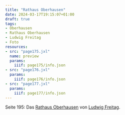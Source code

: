 ```yaml
---
title: "Rathaus Oberhausen"
date: 2024-03-17T19:15:07+01:00
draft: true
tags:
- Oberhausen
- Rathaus Oberhausen
- Ludwig Freitag
- Foto
resources:
- src: "page175.jxl"
  name: preview
  params:
    iiif: page175/info.json
- src: "page176.jxl"
  params:
    iiif: page176/info.json
- src: "page177.jxl"
  params:
    iiif: page177/info.json
---
```


Seite 195: Das [Rathaus Oberhausen](/tags/Rathaus-Oberhausen) von [Ludwig Freitag](/tags/Ludwig-Freitag).
